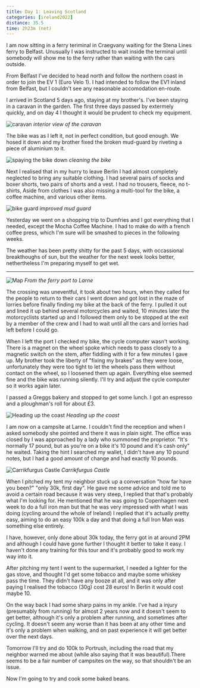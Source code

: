 ```yaml
--- 
title: Day 1: Leaving Scotland
categories: [ireland2022]
distance: 35.5
time: 2h23m (net)
---
```


I am now sitting in a ferry teriminal in Craegvany waiting for the Stena Lines
ferry to Belfast. Unusually I was instructed to wait inside the terminal
until somebody will show me to the ferry rather than waiting with the cars
outside.

From Belfast I've decided to head north and follow the northern coast in order
to join the EV 1 (Euro Velo 1). I had intended to follow the EV1 inland from
Belfast, but I couldn't see any reasonable accomodation en-route.

I arrived in Scotland 5 days ago, staying at my brother's. I've been staying
in a caravan in the garden. The first three days passed by extermely quickly,
and on day 4 I thought it would be prudent to check my equipment.

![caravan](/images/ireland2022/caravan.jpg)
*interior view of the caravan*

The bike was as I left it, not in perfect condition, but good enough. We hosed
it down and my brother fixed the broken mud-guard by riveting a piece of
aluminium to it.

![spaying the bike down](/images/ireland2022/bike_spray.jpg)
*cleaning the bike*

Next I realised that in my hurry to leave Berlin I had almost completely
neglected to bring any suitable clothing. I had several pairs of socks and
boxer shorts, two pairs of shorts and a vest. I had no trousers, fleece, no
t-shirts, Aside from clothes I was also missing a multi-tool for the bike, a
coffee machine, and various other items.

![bike guard](/images/ireland2022/bike_guard.jpg)
*improved mud guard*

Yesterday we went on a shopping trip to Dumfries and I got everything that I
needed, except the Mocha Coffee Machine. I had to make do with a french coffee
press, which I'm sure will be smashed to pieces in the following weeks.

The weather has been pretty shitty for the past 5 days, with occassional
breakthoughs of sun, but the weather for the next week looks better,
nethertheless I'm preparing myself to get wet.

---

![Map](/images/ireland2022/20220806_map.jpg) 
*From the ferry port to Larne*

The crossing was uneventful, it took about two hours, when they called for the
people to return to their cars I went down and got lost in the maze of lorries
before finally finding my bike at the back of the ferry. I pulled it out and
lined it up behind several motorcycles and waited, 10 minutes later the
motorcyclists started up and I followed them only to be stopped at the exit by
a member of the crew and I had to wait until all the cars and lorries had left
before I could go.

When I left the port I checked my bike, the cycle computer wasn't working.
There is a magnet on the wheel spoke which needs to pass closely to a
magnetic switch on the stem, after fiddling with it for a few minutes I gave
up. My brother took the liberty of "fixing my brakes" as they were loose,
unfortunately they were too tight to let the wheels pass them without contact
on the wheel, so I loosened them up again. Everything else seemed fine and the
bike was running silently. I'll try and adjust the cycle computer so it works
again later.

I passed a Greggs bakery and stopped to get some lunch. I got an espresso and
a ploughman's roll for about £3.

![Heading up the coast](/images/ireland2022/20220806_1.jpg)
*Heading up the coast*

I am now on a campsite at Larne. I couldn't find the reception and when I
asked somebody she pointed and there it was in plain sight. The office was
closed by I was approached by a lady who summoned the proprietor. "It's normally 17
pound, but as you're on a bike it's 10 pound and it's cash only" he waited.
Taking the hint I searched my wallet, I didn't have any 10 pound notes, but I
had a good amount of change and had exactly 10 pounds.

![Carrikfurgus Castle](/images/ireland2022/20220806_2.jpg)
*Carrikfurgus Castle*

When I pitched my tent my neighbor stuck up a conversation "how far have you
been?" "only 30k, first day". He gave me some advice and told me to avoid a
certain road because it was very steep, I replied that that's probably what
I'm looking for. He mentioned that he was going to Copenhagen next week to do a
full iron man but that he was very impressed with what I was doing (cycling
around the whole of Ireland) I replied that it's actually pretty easy, aiming
to do an easy 100k a day and that doing a full Iron Man was something else
entirely.

I have, however, only done about 30k today, the ferry got in at around 2PM and
although I could have gone further I thought it better to take it easy. I
haven't done any training for this tour and it's probably good to work my way
into it.

After pitching my tent I went to the supermarket, I needed a lighter for the
gas stove, and thought I'd get some tobacco and maybe some whiskey pass the
time. They didn't have any booze at all, and it was only after paying I
realised the tobacco (30g) cost 28 euros! In Berlin it would cost maybe 10.

On the way back I had some sharp pains in my ankle. I've had a injury
(presumably from running) for almost 2 years now and it doesn't seem to get
better, although it's only a problem after running, and sometimes after
cycling. It doesn't seem any worse than it has been at any other time and it's
only a problem when walking, and on past experience it will get better over
the next days.

Tomorrow I'll try and do 100k to Portrush, including the road that my neighbor
warned me about (while also saying that it was beautiful).There seems to be a
fair number of campsites on the way, so that shouldn't be an issue.

Now I'm going to try and cook some baked beans.

